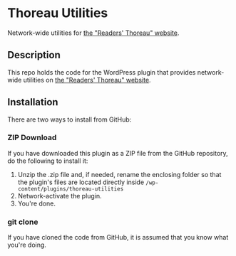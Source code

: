 # Thoreau Utilities

Network-wide utilities for [the "Readers' Thoreau" website](https://commons.digitalthoreau.org/).

## Description

This repo holds the code for the WordPress plugin that provides network-wide utilities on [the "Readers' Thoreau" website](https://commons.digitalthoreau.org/).

## Installation

There are two ways to install from GitHub:

### ZIP Download

If you have downloaded this plugin as a ZIP file from the GitHub repository, do the following to install it:

1. Unzip the .zip file and, if needed, rename the enclosing folder so that the plugin's files are located directly inside `/wp-content/plugins/thoreau-utilities`
2. Network-activate the plugin.
3. You're done.

### git clone

If you have cloned the code from GitHub, it is assumed that you know what you're doing.
